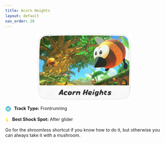 ```yaml
---
title: Acorn Heights
layout: default
nav_order: 28
---
```


<p align="center">
  <img src="/assets/images/icon-acorn-heights.png" alt="Acorn Heights" width="300"/>
</p>

<p>
  <img src="/assets/images/item-box.png" alt="Item Box" width="18" height="20" style="vertical-align:middle; margin-right:6px;" />
  <strong>Track Type:</strong> Frontrunning
</p>

<p>
  <img src="/assets/images/shock.png" alt="Shock" width="12" height="20" style="vertical-align:middle; margin-right:6px;" />
  <strong>Best Shock Spot:</strong> After glider
</p>

  Go for the shroomless shortcut if you know how to do it, but otherwise you can always take it with a mushroom.

<!-- AH, Acorn Heights -->
